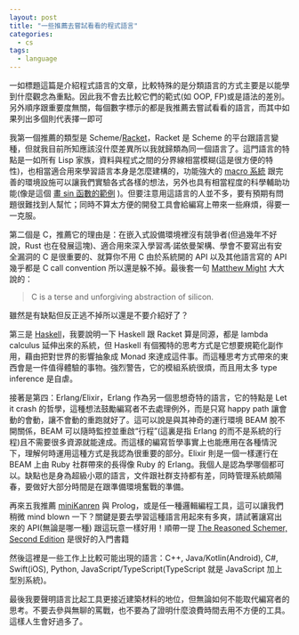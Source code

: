 ```yaml
---
layout: post
title: "一些推薦去嘗試看看的程式語言"
categories:
  - cs
tags:
  - language
---
```


一如標題這篇是介紹程式語言的文章，比較特殊的是分類語言的方式主要是以能學到什麼觀念為重點。因此我不會去比較它們的範式(如 OOP, FP)或是語法的差別。另外順序跟重要度無關，每個數字標示的都是我推薦去嘗試看看的語言，而其中如果列出多個則代表擇一即可

我第一個推薦的類型是 Scheme/[Racket](https://racket-lang.org/)，Racket 是 Scheme 的平台跟語言變種，但就我目前所知應該沒什麼差異所以我就歸類為同一個語言了。這門語言的特點是一如所有 Lisp 家族，資料與程式之間的分界線相當模糊(這是很方便的特性)，也相當適合用來學習語言本身是怎麼建構的，功能強大的 [macro 系統](https://docs.racket-lang.org/guide/macros.html) 跟完善的環境設施可以讓我們實驗各式各樣的想法，另外也具有相當程度的科學輔助功能(像是這個 [畫 sin 函數的範例](https://docs.racket-lang.org/plot/intro.html#%28part._.Plotting_2.D_.Graphs%29) )。但要注意用這語言的人並不多，要有預期有問題很難找到人幫忙；同時不算太方便的開發工具會給編寫上帶來一些麻煩，得要一一克服。

第二個是 C，推薦它的理由是：在嵌入式設備環境裡沒有競爭者(但過幾年不好說，Rust 也在發展這塊)、適合用來深入學習馮·諾依曼架構、學會不要寫出有安全漏洞的 C 是很重要的、就算你不用 C 由於系統開的 API 以及其他語言寫的 API 幾乎都是 C call convention 所以還是躲不掉。最後套一句
[Matthew Might](http://matt.might.net/articles/what-cs-majors-should-know/) 大大說的：

> C is a terse and unforgiving abstraction of silicon.

雖然是有缺點但反正逃不掉所以還是不要介紹好了？

第三是 [Haskell](https://www.haskell.org/)，我要說明一下 Haskell 跟 Racket 算是同源，都是 lambda calculus 延伸出來的系統，但 Haskell 有個獨特的思考方式是它想要規範化副作用，藉由把對世界的影響抽象成 Monad 來達成這件事。而這種思考方式帶來的東西會是一件值得體驗的事物。強烈警告，它的模組系統很煩，而且用太多 type inference 是自虐。

接著是第四：Erlang/Elixir，Erlang 作為另一個思想奇特的語言，它的特點是 Let it crash 的哲學，這種想法鼓勵編寫者不去處理例外，而是只寫 happy path 讓會動的會動，讓不會動的重跑就好了。這可以說是與其神奇的運行環境 BEAM 脫不開關係，BEAM 可以隨時監控並重啟“行程”(這裏是指 Erlang 的而不是系統的行程)且不需要很多資源就能達成。而這樣的編寫哲學事實上也能應用在各種情況下，理解何時運用這種方式是我認為很重要的部分。Elixir 則是一個一樣運行在 BEAM 上由 Ruby 社群帶來的長得像 Ruby 的 Erlang。我個人是認為學哪個都可以。缺點也是身為超級小眾的語言，文件跟社群支持都有差，同時管理系統頗陽春，要做好大部分時間是在跟準備環境奮戰的準備。

再來五我推薦 [miniKanren](https://docs.racket-lang.org/minikanren/index.html) 與 Prolog，或是任一種邏輯編程工具，這可以讓我們稍微 mind blown 一下？關鍵是要去學習這種語言用起來有多爽，請試著讓寫出來的 API(無論是哪一種) 跟這玩意一樣好用！順帶一提 [The Reasoned Schemer, Second Edition](https://mitpress.mit.edu/books/reasoned-schemer-second-edition) 是很好的入門書籍

然後這裡是一些工作上比較可能出現的語言：C++, Java/Kotlin(Android), C#, Swift(iOS), Python, JavaScript/TypeScript(TypeScript 就是 JavaScript 加上型別系統)。

最後我要聲明語言比起工具更接近建築材料的地位，但無論如何不能取代編寫者的思考。不要去參與無聊的罵戰，也不要為了證明什麼浪費時間去用不方便的工具。這樣人生會好過多了。
